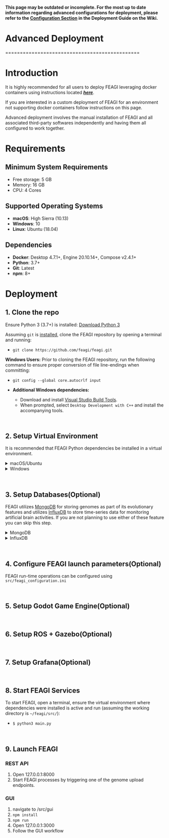 **This page may be outdated or incomplete. For the most up to date information regarding advanced configurations for deployment, please refer to the [Configuration Section](https://github.com/feagi/feagi/wiki/Deployment#2-configure-optional) in the Deployment Guide on the Wiki.**




# Advanced Deployment



==============================================

# **Introduction**
It is highly recommended for all users to deploy FEAGI leveraging docker containers using instructions located ***[here](./DEPLOY.md)***. 

If you are interested in a custom deployment of FEAGI for an environment not supporting docker containers follow 
instructions on this page.


Advanced deployment involves the manual installation of FEAGI and all associated third-party softwares independently and 
having them all configured to work together. 


# Requirements
## Minimum System Requirements
* Free storage:  5 GB
* Memory:        16 GB
* CPU:           4 Cores

## Supported Operating Systems
* **macOS**: High Sierra (10.13)
* **Windows**: 10
* **Linux**: Ubuntu (18.04)

## Dependencies
* **Docker**: Desktop 4.7.1+, Engine 20.10.14+, Compose v2.4.1+
* **Python**: 3.7+
* **Git**:    Latest
* **npm**:    8+


# Deployment
## 1. Clone the repo  
Ensure Python 3 (3.7+) is installed: [Download Python 3](https://www.python.org/downloads/)

Assuming `git` is [installed](https://git-scm.com/book/en/v2/Getting-Started-Installing-Git), clone the FEAGI repository by opening a terminal and running:
* `git clone https://github.com/feagi/feagi.git`



**Windows Users:** Prior to cloning the FEAGI repository, run the following command to ensure proper conversion of file line-endings when committing:
  * `git config --global core.autocrlf input`

  * **Additional Windows dependencies:**    
    * Download and install [Visual Studio Build Tools](https://visualstudio.microsoft.com/downloads/).
    * When prompted, select `Desktop Development with C++` and install the accompanying tools.

&nbsp;
## **2. Setup Virtual Environment**
It is recommended that FEAGI Python dependencies be installed in a virtual environment. 

<details>
  <summary>macOS/Ubuntu</summary>

To create a virtual environment in either Ubuntu or macOS (assuming Python 3 and `virtualenv` are installed), open a terminal and enter (`environment_name` is the desired environment name):

* `$ virtualenv -p /usr/bin/python3 environment_name`

To activate the newly-created virtual environment, run (if successful, environment name should appear in parentheses next to terminal command prompt): 
* `$ source ./<environment_name>/bin/activate`

Install the FEAGI Python dependencies in the active virtual environment (assuming the working directory is `~/feagi/`): 
* `$ pip3 install -r requirements.txt`
</details>

<details>
  <summary>Windows</summary>

To create a virtual environment in Windows (assuming `virtualenv` is installed), open a terminal, navigate to `~\feagi\` and run (`environment_name` is the desired environment name):    

* `$ virtualenv environment_name`

Activate the newly-created virtual environment by running:
* `$ .\environment_name\Scripts\activate`

Install the Python dependencies:
* `$ pip3 install -r requirements.txt`
</details>

&nbsp;
## **3. Setup Databases(Optional)**
FEAGI utilizes [MongoDB](https://www.mongodb.com/) for storing genomes as part of its evolutionary features and utilizes 
[InfluxDB](https://www.influxdata.com/) to store time-series data for monitoring artificial brain activities. If you are 
not planning to use either of these feature you can skip this step.

<details>
  <summary>MongoDB</summary>     

### **macOS**    
Installation of MongoDB using a package manager such as [Homebrew](https://brew.sh/#install) is recommended. Visit [Install MongoDB on Mac](https://docs.mongodb.com/manual/tutorial/install-mongodb-on-os-x/) for more detailed installation and configuration instructions. Open a terminal and follow these steps:    

Download official MongoDB formula: 
* `$ brew tap mongodb/brew`

Install the (currently) latest version of MongoDB: 
* `$ brew install mongodb-community@4.4`

Start MongoDB as a macOS service: 
* `$ brew services start mongodb-community@4.4`

Confirm MongoDB service has started: 
* `$ brew services list`

&nbsp;
### **Ubuntu**
The current stable release of MongoDB (4.4) only supports 64-bit versions of Ubuntu platforms and can be installed via the `apt` package manager. **Note**: The MongoDB package provided by Ubuntu is not official and causes conflicts when installed concurrently with the official version. Visit [Install MongoDB on Linux](https://docs.mongodb.com/manual/tutorial/install-mongodb-on-ubuntu/) for more detailed installation and configuration options.

Import the public GPG key (this operation should respond with `OK`): 
* `$ wget -qO - https://www.mongodb.org/static/pgp/server-4.4.asc | apt-key add -`

Create a list file for MongoDB: 
* `$ echo "deb [ arch=amd64,arm64 ] https://repo.mongodb.org/apt/ubuntu bionic/mongodb-org/4.4 multiverse" | sudo tee /etc/apt/sources.list.d/mongodb-org-4.4.list`

Reload the local package database: 
* `$ sudo apt-get update`

Install MongoDB packages: 
* `$ sudo apt-get install -y mongodb-org`

Start MongoDB (via `systemd`): 
* `$ sudo systemctl start mongod`

Verify that MongoDB is running: 
* `$ sudo systemctl status mongod`

Enable startup following system reboot: 
* `$ sudo systemctl enable mongod`

&nbsp;
### **Windows**
To install and configure MongoDB in a Windows environment, view the [installation instructions](https://docs.mongodb.com/manual/tutorial/install-mongodb-on-windows/#install-mongodb-community-edition).
</details>

<details>
  <summary>InfluxDB</summary>

### **macOS**  
As with MongoDB, installation of InfluxDB via Homebrew is recommended. More detailed installation and configuration instructions are available at [Install InfluxDB](https://docs.influxdata.com/influxdb/v1.8/introduction/install/).

Install InfluxDB: 
* `$ brew install influxdb`

Launch InfluxDB: 
* `$ influxd -config /usr/local/etc/influxdb.conf`

&nbsp;
### **Ubuntu**
Import the public GPG key: 
* `$ wget -qO- https://repos.influxdata.com/influxdb.key | sudo apt-key add -`

Get Ubuntu distribution info:
* `$ source /etc/lsb-release`

Add the InfluxDB repository: 
* `$ echo "deb https://repos.influxdata.com/${DISTRIB_ID,,} ${DISTRIB_CODENAME} stable" | sudo tee /etc/apt/sources.list.d/influxdb.list`

Update the local package database: 
* `$ sudo apt-get update`

Install InfluxDB: 
* `$ sudo apt-get install influxdb`

Start InfluxDB (via `systemd`): 
* `$ sudo systemctl unmask influxdb.service && sudo systemctl start influxdb`

&nbsp;
### **Windows**   
Visit https://portal.influxdata.com/downloads/ and select `Windows Binaries (64-bit)` in the platform dropdown, then run the generated command (found below the platform dropdown) using PowerShell.
</details>

&nbsp;
## **4. Configure FEAGI launch parameters(Optional)**
FEAGI run-time operations can be configured using `src/feagi_configuration.ini`


&nbsp;
## **5. Setup Godot Game Engine(Optional)**


&nbsp;
## **6. Setup ROS + Gazebo(Optional)**


&nbsp;
## **7. Setup Grafana(Optional)**



&nbsp;
## **8. Start FEAGI Services**
To start FEAGI, open a terminal, ensure the virtual environment where dependencies were installed is active and run (assuming the working directory is `~/feagi/src/`): 
* `$ python3 main.py`


&nbsp;
## **9. Launch FEAGI**
### REST API
1. Open 127.0.0.1:8000
2. Start FEAGI processes by triggering one of the genome upload endpoints.

### GUI
1. navigate to /src/gui
2. `npm install`
3. `npm run`
4. Open 127.0.0.1:3000
5. Follow the GUI workflow
